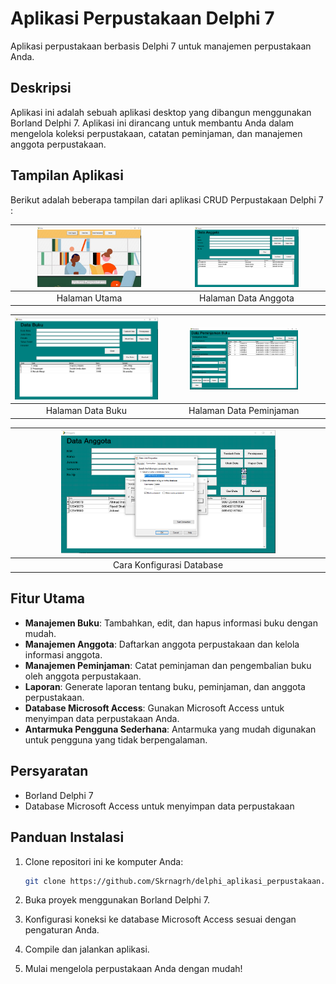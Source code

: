 # Aplikasi Perpustakaan Delphi 7

Aplikasi perpustakaan berbasis Delphi 7 untuk manajemen perpustakaan Anda.

## Deskripsi

Aplikasi ini adalah sebuah aplikasi desktop yang dibangun menggunakan Borland Delphi 7. Aplikasi ini dirancang untuk membantu Anda dalam mengelola koleksi perpustakaan, catatan peminjaman, dan manajemen anggota perpustakaan.

## Tampilan Aplikasi

Berikut adalah beberapa tampilan dari aplikasi CRUD Perpustakaan Delphi 7 :

| <img src="https://github.com/Skrnagrh/delphi_aplikasi_perpustakaan/blob/main/1.Tampilan/1.png" alt="Tampilan 1" width="70%"> | <img src="https://github.com/Skrnagrh/delphi_aplikasi_perpustakaan/raw/main/1.tampilan/2.PNG" alt="Tampilan 2" width="70%"> |
|:---:|:---:|
| Halaman Utama | Halaman Data Anggota |

| <img src="https://github.com/Skrnagrh/delphi_aplikasi_perpustakaan/raw/main/1.tampilan/3.PNG" alt="Tampilan 3" width="570%"> | <img src="https://github.com/Skrnagrh/delphi_aplikasi_perpustakaan/raw/main/1.tampilan/4.PNG" alt="Tampilan 4" width="70%"> |
|:---:|:---:|
| Halaman Data Buku | Halaman Data Peminjaman |

| <img src="https://github.com/Skrnagrh/delphi_aplikasi_perpustakaan/raw/main/1.tampilan/5.PNG" alt="Tampilan 5" width="70%"> | 
|:---:|
| Cara Konfigurasi Database |


## Fitur Utama

- **Manajemen Buku**: Tambahkan, edit, dan hapus informasi buku dengan mudah.
- **Manajemen Anggota**: Daftarkan anggota perpustakaan dan kelola informasi anggota.
- **Manajemen Peminjaman**: Catat peminjaman dan pengembalian buku oleh anggota perpustakaan.
- **Laporan**: Generate laporan tentang buku, peminjaman, dan anggota perpustakaan.
- **Database Microsoft Access**: Gunakan Microsoft Access untuk menyimpan data perpustakaan Anda.
- **Antarmuka Pengguna Sederhana**: Antarmuka yang mudah digunakan untuk pengguna yang tidak berpengalaman.

## Persyaratan

- Borland Delphi 7
- Database Microsoft Access untuk menyimpan data perpustakaan

## Panduan Instalasi

1. Clone repositori ini ke komputer Anda:

   ```bash
   git clone https://github.com/Skrnagrh/delphi_aplikasi_perpustakaan.git
   ```

2. Buka proyek menggunakan Borland Delphi 7.

3. Konfigurasi koneksi ke database Microsoft Access sesuai dengan pengaturan Anda.

4. Compile dan jalankan aplikasi.

5. Mulai mengelola perpustakaan Anda dengan mudah!
